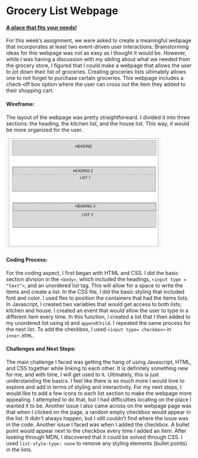 # Grocery List Webpage

#### [A place that fits your needs!]()

For this week’s assignment, we were asked to create a meaningful webpage that incorporates at least two event-driven user interactions. Brainstorming ideas for this webpage was not as easy as I thought it would be. However, while I was having a discussion with my sibling about what we needed from the grocery store, I figured that I could make a webpage that allows the user to jot down their list of groceries. Creating groceries lists ultimately allows one to not forget to purchase certain groceries. This webpage includes a check-off box option where the user can cross out the item they added to their shopping cart. 

#### Wireframe:

The layout of the webpage was pretty straightforward. I divided it into three sections: the heading, the kitchen list, and the house list. This way, it would be more organized for the user. 

  <img src= "https://github.com/FatemaAlhameli/ConnectionsLab/blob/main/Media/Assignments%20Media/Wireframe%20assignment%203.png" width = "420" height = "300">

#### Coding Process: 
For the coding aspect, I first began with HTML and CSS. I did the basic section division in the ```<body>```, which included the headings, ```<input type = “text”>```, and an unordered list tag. This will allow for a space to write the items and create a list. In the CSS file, I did the basic styling that included font and color. I used flex to position the containers that had the items lists.  In Javascript, I created two variables that would get access to both lists; kitchen and house. I created an event that would allow the user to type in a different item every time. In this function, I created a list that I then added to my unordered list using id and ```appendChild```. I repeated the same process for the next list.  To add the checkbox, I used ```<input type= checkbox>``` in ```inner.HTML```. 



#### Challenges and Next Steps:
The main challenge I faced was getting the hang of using Javascript, HTML, and CSS together while linking to each other. It is definitely something new for me, and with time, I will get used to it. Ultimately, this is just understanding the basics. I feel like there is so much more I would love to explore and add in terms of styling and interactivity. For my next steps, I would like to add a few icons to each list section to make the webpage more appealing. I attempted to do that, but I had difficulties locating on the place I wanted it to be. Another issue I also came across on the webpage page was that when I clicked on the page, a random empty checkbox would appear in the list. It didn't always happen, but I still couldn't find where the issue was in the code. Another issue I faced was when I added the checkbox. A bullet point would appear next to the checkbox every time I added an item. After looking through MDN, I discovered that it could be solved through CSS. I used ```list-style-type: none``` to remove any styling elements (bullet points) in the lists. 
